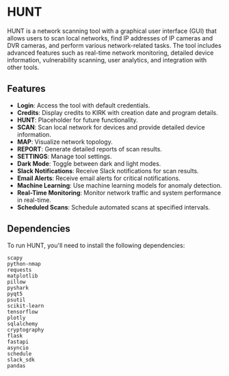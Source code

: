 # HUNT

HUNT is a network scanning tool with a graphical user interface (GUI) that allows users to scan local networks, find IP addresses of IP cameras and DVR cameras, and perform various network-related tasks. The tool includes advanced features such as real-time network monitoring, detailed device information, vulnerability scanning, user analytics, and integration with other tools.

## Features

- **Login**: Access the tool with default credentials.
- **Credits**: Display credits to KIRK with creation date and program details.
- **HUNT**: Placeholder for future functionality.
- **SCAN**: Scan local network for devices and provide detailed device information.
- **MAP**: Visualize network topology.
- **REPORT**: Generate detailed reports of scan results.
- **SETTINGS**: Manage tool settings.
- **Dark Mode**: Toggle between dark and light modes.
- **Slack Notifications**: Receive Slack notifications for scan results.
- **Email Alerts**: Receive email alerts for critical notifications.
- **Machine Learning**: Use machine learning models for anomaly detection.
- **Real-Time Monitoring**: Monitor network traffic and system performance in real-time.
- **Scheduled Scans**: Schedule automated scans at specified intervals.

## Dependencies

To run HUNT, you'll need to install the following dependencies:

```plaintext
scapy
python-nmap
requests
matplotlib
pillow
pyshark
pyqt5
psutil
scikit-learn
tensorflow
plotly
sqlalchemy
cryptography
flask
fastapi
asyncio
schedule
slack_sdk
pandas

